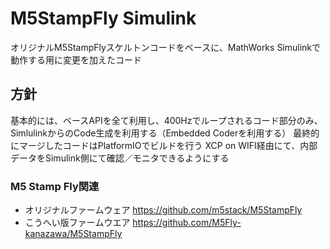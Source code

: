 # M5StampFly Simulink

オリジナルM5StampFlyスケルトンコードをベースに、MathWorks Simulinkで動作する用に変更を加えたコード

## 方針
基本的には、ベースAPIを全て利用し、400Hzでループされるコード部分のみ、SimlulinkからのCode生成を利用する（Embedded Coderを利用する）
最終的にマージしたコードはPlatformIOでビルドを行う
XCP on WIFI経由にて、内部データをSimulink側にて確認／モニタできるようにする

### M5 Stamp Fly関連

- オリジナルファームウェア https://github.com/m5stack/M5StampFly
- こうへい版ファームウエア https://github.com/M5Fly-kanazawa/M5StampFly
